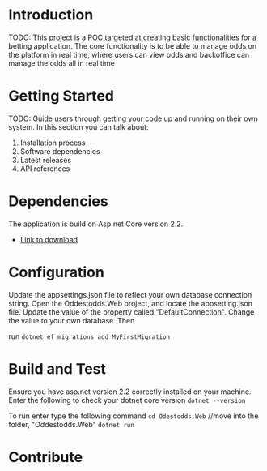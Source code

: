 # Introduction 
TODO: This project is a POC targeted at creating basic functionalities for a betting application. The core functionality is to be able to manage odds on the platform in real time, where users can view odds and backoffice can manage the odds all in real time 

# Getting Started
TODO: Guide users through getting your code up and running on their own system. In this section you can talk about:
1.	Installation process
2.	Software dependencies
3.	Latest releases
4.	API references

# Dependencies
The application is build on Asp.net Core version 2.2. 
- [Link to download](https://dotnet.microsoft.com/download)

# Configuration
Update the appsettings.json file to reflect your own database connection string.
Open the Oddestodds.Web project, and locate the appsetting.json file.
Update the value of the property called "DefaultConnection". Change the value to your own database.
Then 

run 
`dotnet ef migrations add MyFirstMigration`



# Build and Test
Ensure you have asp.net version 2.2 correctly installed on your machine. 
Enter the following to check your dotnet core version
`dotnet --version` 


To run enter type the following command
`cd Odestodds.Web`  //move into the folder, "Oddestodds.Web"
`dotnet run`

# Contribute